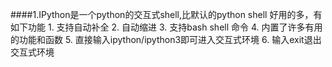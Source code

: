 ####1.IPython是一个python的交互式shell,比默认的python shell 好用的多，有如下功能
	1. 支持自动补全
	2. 自动缩进
	3. 支持bash shell 命令
	4. 内置了许多有用的功能和函数
	5. 直接输入ipython/ipython3即可进入交互式环境
	6. 输入exit退出交互式环境
